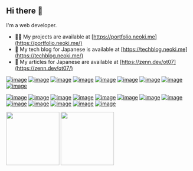 <h2 align="left">Hi there 👋</h3>

I'm a web developer.

- 👨‍💻 My projects are available at [https://portfolio.neoki.me](https://portfolio.neoki.me/)
- 🔧 My tech blog for Japanese is available at [https://techblog.neoki.me](https://techblog.neoki.me/)
- 📝 My articles for Japanese are available at [https://zenn.dev/ot07](https://zenn.dev/ot07/)

[![image](https://skillicons.dev/icons?i=ts)](https://www.typescriptlang.org/)
[![image](https://skillicons.dev/icons?i=js)](https://en.wikipedia.org/wiki/JavaScript)
[![image](https://skillicons.dev/icons?i=html)](https://en.wikipedia.org/wiki/HTML)
[![image](https://skillicons.dev/icons?i=css)](https://en.wikipedia.org/wiki/CSS)
[![image](https://skillicons.dev/icons?i=go)](https://go.dev/)
[![image](https://skillicons.dev/icons?i=php)](https://www.php.net/)
[![image](https://skillicons.dev/icons?i=rust)](https://www.rust-lang.org/)
[![image](https://skillicons.dev/icons?i=py)](https://www.python.org/)
[![image](https://skillicons.dev/icons?i=astro)](https://astro.build/)

[![image](https://skillicons.dev/icons?i=react)](https://react.dev/)
[![image](https://skillicons.dev/icons?i=nextjs)](https://nextjs.org/)
[![image](https://skillicons.dev/icons?i=redux)](https://redux.js.org/)
[![image](https://skillicons.dev/icons?i=tailwind)](https://tailwindcss.com/)
[![image](https://skillicons.dev/icons?i=jest)](https://jestjs.io/)
[![image](https://skillicons.dev/icons?i=vite)](https://vitejs.dev/)
[![image](https://skillicons.dev/icons?i=laravel)](https://laravel.com/)
[![image](https://skillicons.dev/icons?i=wasm)](https://en.wikipedia.org/wiki/WebAssembly)
[![image](https://skillicons.dev/icons?i=nodejs)](https://nodejs.org/)
[![image](https://skillicons.dev/icons?i=bun)](https://bun.sh/)
[![image](https://skillicons.dev/icons?i=docker)](https://www.docker.com/)
[![image](https://skillicons.dev/icons?i=vscode)](https://code.visualstudio.com/)
[![image](https://skillicons.dev/icons?i=neovim)](https://neovim.io/)

<p align="left">
  <img height="144rem" src="https://github-readme-stats.vercel.app/api/top-langs?username=ne-oki&layout=compact" alt="" />
  <img height="144rem" src="https://github-readme-streak-stats.herokuapp.com/?user=ne-oki" alt="" />
</p>

<p align="left">
  <img src="https://github-profile-trophy.vercel.app/?username=ne-oki&amp;margin-w=5&amp;margin-h=5" alt="" style="max-width: 100%;">
</p>
